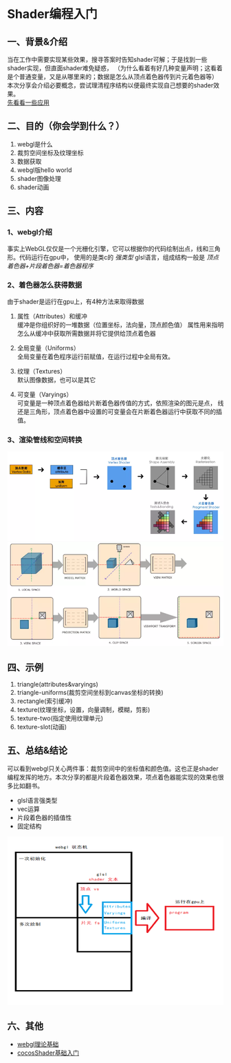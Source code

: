 # Shader编程入门

## 一、背景&介绍

当在工作中需要实现某些效果，搜寻答案时告知shader可解；于是找到一些shader实现，但直面shader难免疑惑，
（为什么看着有好几种变量声明；这看着是个普通变量，又是从哪里来的；数据是怎么从顶点着色器传到片元着色器等）
本次分享会介绍必要概念，尝试理清程序结构以便最终实现自己想要的shader效果。  
[先看看一些应用](shader/examples "见shader/examples")

## 二、目的（你会学到什么？）

1. webgl是什么
2. 裁剪空间坐标及纹理坐标
3. 数据获取
4. webgl版hello world
5. shader图像处理
6. shader动画


## 三、内容

### 1、webgl介绍
事实上WebGL仅仅是一个光栅化引擎，它可以根据你的代码绘制出点，线和三角形。代码运行在gpu中，
使用的是类c的 *强类型* glsl语言，组成结构一般是 *顶点着色器+片段着色器=着色器程序*

### 2、着色器怎么获得数据
由于shader是运行在gpu上，有4种方法来取得数据

1. 属性（Attributes）和缓冲  
缓冲是你组织好的一堆数据（位置坐标，法向量，顶点颜色值）
属性用来指明怎么从缓冲中获取所需数据并将它提供给顶点着色器

2. 全局变量（Uniforms）  
全局变量在着色程序运行前赋值，在运行过程中全局有效。

3. 纹理（Textures）  
默认图像数据，也可以是其它

4. 可变量（Varyings）  
可变量是一种顶点着色器给片断着色器传值的方式，依照渲染的图元是点， 
线还是三角形，顶点着色器中设置的可变量会在片断着色器运行中获取不同的插值。

### 3、渲染管线和空间转换
![渲染管线](shader/渲染管线.webp "渲染管线")
![空间转换](shader/空间转换.webp "空间转换")

## 四、示例
1. triangle(attributes&varyings)
2. triangle-uniforms(裁剪空间坐标到canvas坐标的转换)
3. rectangle(索引缓冲)
4. texture(纹理坐标，设置，向量调制，模糊，剪影)
5. texture-two(指定使用纹理单元)
6. texture-slot(动画)

## 五、总结&结论

可以看到webgl只关心两件事：裁剪空间中的坐标值和颜色值。这也正是shader编程发挥的地方。本次分享的都是片段着色器效果，项点着色器能实现的效果也很多比如翻书。
- glsl语言强类型
- vec运算
- 片段着色器的插值性
- 固定结构  

![shader总结](shader/shader总结.png "总结")
## 六、其他

- [webgl理论基础](https://webglfundamentals.org/webgl/lessons/zh_cn/)
- [cocosShader基础入门](http://topurl.cn/9Ly)
